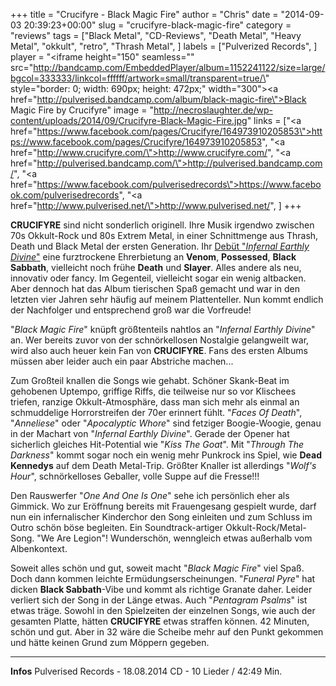 +++
title = "Crucifyre - Black Magic Fire"
author = "Chris"
date = "2014-09-03 20:39:23+00:00"
slug = "crucifyre-black-magic-fire"
category = "reviews"
tags = ["Black Metal", "CD-Reviews", "Death Metal", "Heavy Metal", "okkult", "retro", "Thrash Metal", ]
labels = ["Pulverized Records", ]
player = "<iframe height=\"150\" seamless=\"\" src=\"http://bandcamp.com/EmbeddedPlayer/album=1152241122/size=large/bgcol=333333/linkcol=ffffff/artwork=small/transparent=true/\" style=\"border: 0; width: 690px; height: 472px;\" width=\"300\"><a href=\"http://pulverised.bandcamp.com/album/black-magic-fire\">Black Magic Fire by Crucifyre</a></iframe>"
image = "http://necroslaughter.de/wp-content/uploads/2014/09/Crucifyre-Black-Magic-Fire.jpg"
links = ["<a href=\"https://www.facebook.com/pages/Crucifyre/164973910205853\">https://www.facebook.com/pages/Crucifyre/164973910205853</a>", "<a href=\"http://www.crucifyre.com/\">http://www.crucifyre.com/</a>", "<a href=\"http://pulverised.bandcamp.com/\">http://pulverised.bandcamp.com/</a>", "<a href=\"https://www.facebook.com/pulverisedrecords\">https://www.facebook.com/pulverisedrecords</a>", "<a href=\"http://www.pulverised.net/\">http://www.pulverised.net/</a>", ]
+++

**CRUCIFYRE** sind nicht sonderlich originell. Ihre Musik irgendwo zwischen 70s Okkult-Rock und 80s Extrem Metal, in einer Schnittmenge aus Thrash, Death und Black Metal der ersten Generation. Ihr <a href="http://necroslaughter.de/2011/01/crucifyre-infernal-earthly-divine/" title="Crucifyre – Infernal Earthly Divine">Debüt "_Infernal Earthly Divine_"</a> eine furztrockene Ehrerbietung an **Venom**, **Possessed**, **Black Sabbath**, vielleicht noch frühe **Death** und **Slayer**. Alles andere als neu, innovativ oder fancy. Im Gegenteil, vielleicht sogar ein wenig altbacken. Aber dennoch hat das Album tierischen Spaß gemacht und war in den letzten vier Jahren sehr häufig auf meinem Plattenteller. Nun kommt endlich der Nachfolger und entsprechend groß war die Vorfreude!

"_Black Magic Fire_" knüpft größtenteils nahtlos an "_Infernal Earthly Divine_" an. Wer bereits zuvor von der schnörkellosen Nostalgie gelangweilt war, wird also auch heuer kein Fan von **CRUCIFYRE**. Fans des ersten Albums müssen aber leider auch ein paar Abstriche machen...

Zum Großteil knallen die Songs wie gehabt. Schöner Skank-Beat im gehobenen Uptempo, griffige Riffs, die teilweise nur so vor Klischees triefen, ranzige Okkult-Atmosphäre, dass man sich mehr als einmal an schmuddelige Horrorstreifen der 70er erinnert fühlt. "_Faces Of Death_", "_Anneliese_" oder "_Apocalyptic Whore_" sind fetziger Boogie-Woogie, genau in der Machart von "_Infernal Earthly Divine_". Gerade der Opener hat sicherlich gleiches Hit-Potential wie "_Kiss The Goat_". Mit "_Through The Darkness_" kommt sogar noch ein wenig mehr Punkrock ins Spiel, wie **Dead Kennedys** auf dem Death Metal-Trip. Größter Knaller ist allerdings "_Wolf's Hour_", schnörkelloses Geballer, volle Suppe auf die Fresse!!!

Den Rauswerfer "_One And One Is One_" sehe ich persönlich eher als Gimmick. Wo zur Eröffnung bereits mit Frauengesang gespielt wurde, darf nun ein infernalischer Kinderchor den Song einleiten und zum Schluss im Outro schön böse begleiten. Ein Soundtrack-artiger Okkult-Rock/Metal-Song. "We Are Legion"! Wunderschön, wenngleich etwas außerhalb vom Albenkontext.

Soweit alles schön und gut, soweit macht "_Black Magic Fire_" viel Spaß. Doch dann kommen leichte Ermüdungserscheinungen. "_Funeral Pyre_" hat dicken **Black Sabbath**-Vibe und kommt als richtige Granate daher. Leider verliert sich der Song in der Länge etwas. Auch "_Pentagram Psalms_" ist etwas träge. Sowohl in den Spielzeiten der einzelnen Songs, wie auch der gesamten Platte, hätten **CRUCIFYRE** etwas straffen können. 42 Minuten, schön und gut. Aber in 32 wäre die Scheibe mehr auf den Punkt gekommen und hätte keinen Grund zum Möppern gegeben.





---
**Infos**
Pulverised Records - 18.08.2014
CD - 10 Lieder / 42:49 Min.
